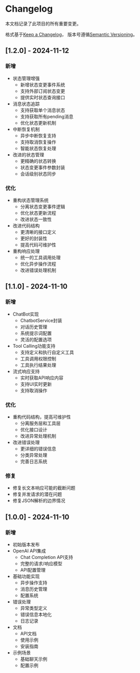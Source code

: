 # Changelog
本文档记录了此项目的所有重要变更。

格式基于[Keep a Changelog](http://keepachangelog.com/en/1.0.0/)，
版本号遵循[Semantic Versioning](http://semver.org/spec/v2.0.0.html)。

## [1.2.0] - 2024-11-12
### 新增
- 状态管理增强
  - 新增状态变更事件系统
  - 支持外部订阅状态变更
  - 提供实时状态查询接口
- 消息状态追踪
  - 支持获取单个消息状态
  - 支持获取所有pending消息
  - 优化状态更新机制
- 中断恢复机制
  - 异步中断恢复支持
  - 支持取消恢复操作
  - 智能状态恢复处理
- 改进的状态管理
  - 更精确的状态转换
  - 状态变更事件参数封装
  - 会话级别状态同步

### 优化
- 重构状态管理系统
  - 分离状态变更事件逻辑
  - 优化状态更新流程
  - 改进状态一致性
- 改进代码结构
  - 更清晰的接口定义
  - 更好的封装性
  - 提高代码可维护性
- 重构响应处理
  - 统一的工具调用处理
  - 优化异步操作流程
  - 改进错误处理机制

## [1.1.0] - 2024-11-10
### 新增
- ChatBot实现
  - ChatbotService封装
  - 对话历史管理
  - 系统提示词配置
  - 灵活的配置选项
- Tool Calling功能支持
  - 支持定义和执行自定义工具
  - 工具调用权限控制
  - 工具执行结果处理
- 流式响应支持
  - 实时获取API响应内容
  - 支持UI实时更新
  - 支持取消操作

### 优化
- 重构代码结构，提高可维护性
  - 分离服务层和工具层
  - 优化接口设计
  - 改进异常处理机制
- 改进错误处理
  - 更详细的错误信息
  - 分类异常处理
  - 完善日志系统

### 修复
- 修复长文本响应可能的截断问题
- 修复并发请求的潜在问题
- 修复JSON解析的边界情况

## [1.0.0] - 2024-11-10
### 新增
- 初始版本发布
- OpenAI API集成
  - Chat Completion API支持
  - 完整的请求/响应模型
  - API配置管理
- 基础功能实现
  - 异步操作支持
  - 消息历史管理
  - 配置系统
- 错误处理
  - 异常类型定义
  - 错误信息本地化
  - 日志记录
- 文档
  - API文档
  - 使用示例
  - 安装指南
- 示例场景
  - 基础聊天示例
  - 配置示例
